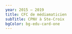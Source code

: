 ```yaml
---
year: 2015 – 2019
title: CFC de médiamaticien
subTitle: CPNV à Ste-Croix
bgColor: bg-edu-card-one
---
```



